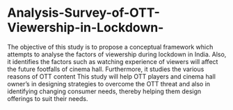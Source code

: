 # Analysis-Survey-of-OTT-Viewership-in-Lockdown-
The objective of this study is to propose a conceptual framework which attempts to analyse the factors of viewership during lockdown in India. Also, it identifies the factors such as watching experience of viewers will affect the future footfalls of cinema hall. Furthermore, it studies the various reasons of OTT content This study will help OTT players and cinema hall owner’s in designing strategies to overcome the OTT threat and also in identifying changing consumer needs, thereby helping them design offerings to suit their needs.
